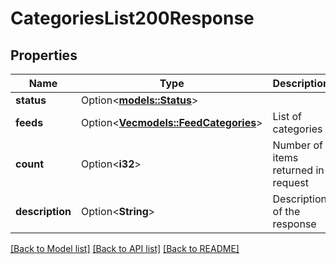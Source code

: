 # CategoriesList200Response

## Properties

Name | Type | Description | Notes
------------ | ------------- | ------------- | -------------
**status** | Option<[**models::Status**](status.md)> |  | [optional]
**feeds** | Option<[**Vec<models::FeedCategories>**](feed_categories.md)> | List of categories  | [optional]
**count** | Option<**i32**> | Number of items returned in request  | [optional]
**description** | Option<**String**> | Description of the response  | [optional]

[[Back to Model list]](../README.md#documentation-for-models) [[Back to API list]](../README.md#documentation-for-api-endpoints) [[Back to README]](../README.md)


